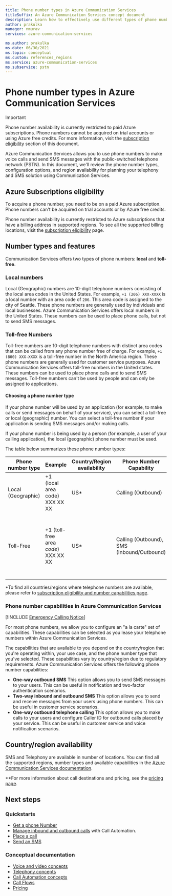 ```yaml
---
title: Phone number types in Azure Communication Services
titleSuffix: An Azure Communication Services concept document
description: Learn how to effectively use different types of phone numbers for SMS and telephony.
author: prakulka
manager: nmurav
services: azure-communication-services

ms.author: prakulka
ms.date: 06/30/2021
ms.topic: conceptual
ms.custom: references_regions
ms.service: azure-communication-services
ms.subservice: pstn
---
```

# Phone number types in Azure Communication Services

> [!IMPORTANT]
> Phone number availability is currently restricted to paid Azure subscriptions. Phone numbers cannot be acquired on trial accounts or using Azure free credits. For more information, visit the [subscription eligibility](../numbers/sub-eligibility-number-capability.md) section of this document.


Azure Communication Services allows you to use phone numbers to make voice calls and send SMS messages with the public-switched telephone network (PSTN). In this document, we'll review the phone number types, configuration options, and region availability for planning your telephony and SMS solution using Communication Services.

## Azure Subscriptions eligibility

To acquire a phone number, you need to be on a paid Azure subscription. Phone numbers can't be acquired on trial accounts or by Azure free credits.

Phone number availability is currently restricted to Azure subscriptions that have a billing address in supported regions. To see all the supported billing locations, visit the [subscription eligibility](../numbers/sub-eligibility-number-capability.md) page.


## Number types and features
Communication Services offers two types of phone numbers: **local** and **toll-free**.

### Local numbers
Local (Geographic) numbers are 10-digit telephone numbers consisting of the local area codes in the United States. For example, `+1 (206) XXX-XXXX` is a local number with an area code of `206`. This area code is assigned to the city of Seattle. These phone numbers are generally used by individuals and local businesses. Azure Communication Services offers local numbers in the United States. These numbers can be used to place phone calls, but not to send SMS messages.

### Toll-free Numbers
Toll-free numbers are 10-digit telephone numbers with distinct area codes that can be called from any phone number free of charge. For example, `+1 (800) XXX-XXXX` is a toll-free number in the North America region. These phone numbers are generally used for customer service purposes. Azure Communication Services offers toll-free numbers in the United states. These numbers can be used to place phone calls and to send SMS messages. Toll-free numbers can't be used by people and can only be assigned to applications.

#### Choosing a phone number type

If your phone number will be used by an application (for example, to make calls or send messages on behalf of your service), you can select a toll-free or local (geographic) number. You can select a toll-free number if your application is sending SMS messages and/or making calls.

If your phone number is being used by a person (for example, a user of your calling application), the local (geographic) phone number must be used.

The table below summarizes these phone number types:

| Phone number type | Example                              | Country/Region availability    | Phone Number Capability |Common use case                                                                                                     |
| ----------------- | ------------------------------------ | ----------------------- | ------------------------|------------------------------------------------------------------------------------------------------------------- |
| Local (Geographic)        | +1 (local area code) XXX XX XX  | US*                      | Calling (Outbound) | Assigning phone numbers to users in your applications  |
| Toll-Free         | +1 (toll-free area *code*) XXX XX XX | US*                      | Calling (Outbound), SMS (Inbound/Outbound)| Assigning phone numbers to Interactive Voice Response (IVR) systems/Bots, SMS applications                                        |

*To find all countries/regions where telephone numbers are available, please refer to [subscription eligibility and number capabilities page](../numbers/sub-eligibility-number-capability.md).

### Phone number capabilities in Azure Communication Services

[!INCLUDE [Emergency Calling Notice](../../includes/emergency-calling-notice-include.md)]

For most phone numbers, we allow you to configure an "a la carte" set of capabilities. These capabilities can be selected as you lease your telephone numbers within Azure Communication Services.

The capabilities that are available to you depend on the country/region that you're operating within, your use case, and the phone number type that you've selected. These capabilities vary by country/region due to regulatory requirements. Azure Communication Services offers the following phone number capabilities:

- **One-way outbound SMS** This option allows you to send SMS messages to your users. This can be useful in notification and two-factor authentication scenarios.
- **Two-way inbound and outbound SMS** This option allows you to send and receive messages from your users using phone numbers. This can be useful in customer service scenarios.
- **One-way outbound telephone calling** This option allows you to make calls to your users and configure Caller ID for outbound calls placed by your service. This can be useful in customer service and voice notification scenarios.

## Country/region availability

SMS and Telephony are available in number of locations. You can find all the supported regions, number types and available capabilities in the [Azure Communication Services documentation](../numbers/sub-eligibility-number-capability.md).

**For more information about call destinations and pricing, see the [pricing page](../pricing.md).


## Next steps

### Quickstarts

- [Get a phone Number](../../quickstarts/telephony/get-phone-number.md)
- [Manage inbound and outbound calls](../../quickstarts/voice-video-calling/callflows-for-customer-interactions.md) with Call Automation.
- [Place a call](../../quickstarts/voice-video-calling/getting-started-with-calling.md)
- [Send an SMS](../../quickstarts/sms/send.md)

### Conceptual documentation

- [Voice and video concepts](../voice-video-calling/about-call-types.md)
- [Telephony concepts](./telephony-concept.md)
- [Call Automation concepts](../voice-video-calling/call-automation.md)
- [Call Flows](../call-flows.md)
- [Pricing](../pricing.md)
